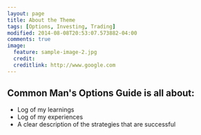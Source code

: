 ```yaml
---
layout: page
title: About the Theme
tags: [Options, Investing, Trading]
modified: 2014-08-08T20:53:07.573882-04:00
comments: true
image:
  feature: sample-image-2.jpg
  credit: 
  creditlink: http://www.google.com
---
```


## Common Man's Options Guide is all about:

* Log of my learnings
* Log of my experiences
* A clear description of the strategies that are successful
